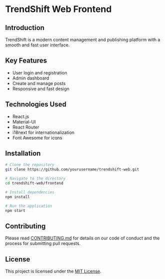 # TrendShift Web Frontend

## Introduction
TrendShift is a modern content management and publishing platform with a smooth and fast user interface.

## Key Features
- User login and registration
- Admin dashboard
- Create and manage posts
- Responsive and fast design

## Technologies Used
- React.js
- Material-UI
- React Router
- i18next for internationalization
- Font Awesome for icons

## Installation
```bash
# Clone the repository
git clone https://github.com/yourusername/trendshift-web.git

# Navigate to the directory
cd trendshift-web/frontend

# Install dependencies
npm install

# Run the application
npm start
```

## Contributing
Please read [CONTRIBUTING.md](CONTRIBUTING.md) for details on our code of conduct and the process for submitting pull requests.

## License
This project is licensed under the [MIT License](LICENSE).
